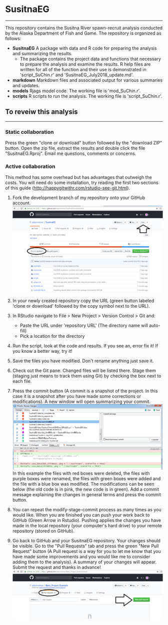 # SusitnaEG
***

This repository contains the Susitna River spawn-recruit analysis conducted by the Alaska Department of Fish and Game. The repository is organized as follows:
  
* __SusitnaEG__ A package with data and R code for preparing the analysis and summarizing the results.
    + The package contains the project data and functions that necessary to prepare the analysis and examine the results. R help files are written for all of the function and their use is demonstrated in 'script_SuChin.r' and 'SusitnaEG_July2018_update.md'. 
* __markdown__ Markdown files and associated output for various summaries and updates.
* __models__ Rjags model code. The working file is 'mod_SuChin.r'.
* __scripts__ R scripts to run the analysis. The working file is 'script_SuChin.r'.

## To reveiw this analysis
***
### Static collaboration
Press the green "clone or download" button followed by the "download ZIP" button. Open the zip file, extract the results and double click the file "SusitnaEG.Rproj". Email me questions, comments or concerns.

### Active collaboration
This method has some overhead but has advantages that outweigh the costs. You will need do some installation, try reading the first two sections of this guide (http://happygitwithr.com/rstudio-see-git.html). 

1. Fork the development branch of my repository onto your GitHub account.
![alt text](markdown/READMEpics/Fork.png)
    
2. In your newly created repository copy the URL (green button labeled 'clone or download' followed by the copy symbol next to the URL).
  
3. In RStudio navigate to File > New Project > Version Control > Git and:
    + Paste the URL under 'repository URL' (The directory name will auto-fill)
    + Pick a location for the directory
  
4. Run the script, look at the code and results. If you see an, error fix it! If you know a better way, try it!
  
5. Save the files you have modified. Don't rename anything just save it.

8. Check out the Git pane. Changed files will be listed there. Stage them (staging just means to track them using Git) by checking the box next to each file.
  
9. Press the commit button (A commit is a snapshot of the project. In this case it is a snapshot after you have made some corrections or modifications). A new window will open summarizing your commit.
![alt text](markdown/READMEpics/commit.png)
In this example the files with red boxes were deleted, the files with purple boxes were renamed, the files with green boxes were added and the file with a blue box was modified. The modifications can be seen below (the old code is in pink, the new code is in green). Add a commit message explaining the changes in general terms and press the commit button.
  
9. You can repeat the modify-stage-commit process as many times as you would like. When you are finished you can push your work back to GitHub (Green Arrow in Rstudio). Pushing applies the changes you have made in the local repository (your computer's hard drive) to your remote repository (stored on GitHub).
  
10. Go back to GitHub and your SusitnaEG repository. Your changes should be visible. Go to the "Pull Requests" tab and press the green "New Pull Request" button (A Pull request is a way for you to let me know that you have made some improvements and you would like me to consider adding them to the analysis). A summary of your changes will appear. Submit the request and thanks in advance!
![alt text](markdown/READMEpics/pullrequest.png)
